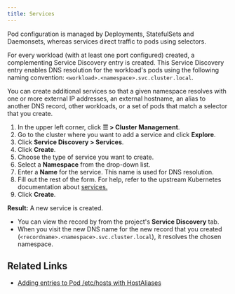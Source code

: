 ```yaml
---
title: Services
---
```


<head>
  <link rel="canonical" href="https://ranchermanager.docs.rancher.com/how-to-guides/new-user-guides/kubernetes-resources-setup/create-services"/>
</head>

Pod configuration is managed by Deployments, StatefulSets and Daemonsets, whereas services direct traffic to pods using selectors.

For every workload (with at least one port configured) created, a complementing Service Discovery entry is created. This Service Discovery entry enables DNS resolution for the workload's pods using the following naming convention:
`<workload>.<namespace>.svc.cluster.local`.

You can create additional services so that a given namespace resolves with one or more external IP addresses, an external hostname, an alias to another DNS record, other workloads, or a set of pods that match a selector that you create.

1. In the upper left corner, click **☰ > Cluster Management**.
1. Go to the cluster where you want to add a service and click **Explore**.
1. Click **Service Discovery > Services**.
1. Click **Create**.
1. Choose the type of service you want to create.
1. Select a **Namespace** from the drop-down list.
1. Enter a **Name** for the service. This name is used for DNS resolution.
1. Fill out the rest of the form. For help, refer to the upstream Kubernetes documentation about [services.](https://kubernetes.io/docs/concepts/services-networking/service/)
1. Click **Create**.

**Result:** A new service is created.

- You can view the record by from the project's **Service Discovery** tab.
- When you visit the new DNS name for the new record that you created (`<recordname>.<namespace>.svc.cluster.local`), it resolves the chosen namespace.

## Related Links

- [Adding entries to Pod /etc/hosts with HostAliases](https://kubernetes.io/docs/concepts/services-networking/add-entries-to-pod-etc-hosts-with-host-aliases/)
